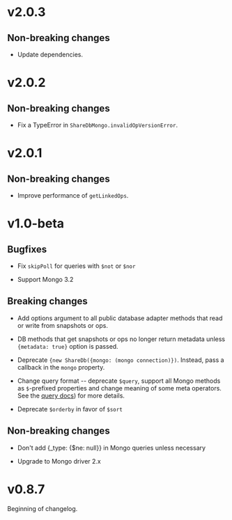 # v2.0.3

## Non-breaking changes

- Update dependencies.


# v2.0.2

## Non-breaking changes

- Fix a TypeError in `ShareDbMongo.invalidOpVersionError`.


# v2.0.1

## Non-breaking changes

- Improve performance of `getLinkedOps`.


# v1.0-beta

## Bugfixes

* Fix `skipPoll` for queries with `$not` or `$nor`

* Support Mongo 3.2

## Breaking changes

* Add options argument to all public database adapter methods that read
  or write from snapshots or ops.

* DB methods that get snapshots or ops no longer return metadata unless
  `{metadata: true}` option is passed.

* Deprecate `{new ShareDb({mongo: (mongo connection)})`. Instead, pass
  a callback in the `mongo` property.

* Change query format -- deprecate `$query`, support all Mongo methods
  as `$`-prefixed properties and change meaning of some meta operators.
  See the
  [query docs](https://github.com/teamwork/sharedb-mongo#queries))
  for more details.

* Deprecate `$orderby` in favor of `$sort`

## Non-breaking changes

* Don't add {_type: {$ne: null}} in Mongo queries unless necessary

* Upgrade to Mongo driver 2.x


# v0.8.7

Beginning of changelog.
